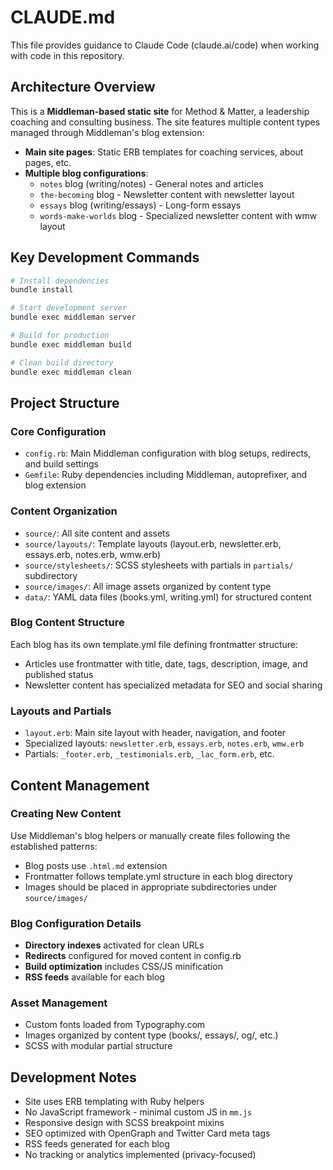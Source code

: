 # CLAUDE.md

This file provides guidance to Claude Code (claude.ai/code) when working with code in this repository.

## Architecture Overview

This is a **Middleman-based static site** for Method & Matter, a leadership coaching and consulting business. The site features multiple content types managed through Middleman's blog extension:

- **Main site pages**: Static ERB templates for coaching services, about pages, etc.
- **Multiple blog configurations**:
  - `notes` blog (writing/notes) - General notes and articles
  - `the-becoming` blog - Newsletter content with newsletter layout
  - `essays` blog (writing/essays) - Long-form essays
  - `words-make-worlds` blog - Specialized newsletter content with wmw layout

## Key Development Commands

```bash
# Install dependencies
bundle install

# Start development server
bundle exec middleman server

# Build for production
bundle exec middleman build

# Clean build directory
bundle exec middleman clean
```

## Project Structure

### Core Configuration
- `config.rb`: Main Middleman configuration with blog setups, redirects, and build settings
- `Gemfile`: Ruby dependencies including Middleman, autoprefixer, and blog extension

### Content Organization
- `source/`: All site content and assets
- `source/layouts/`: Template layouts (layout.erb, newsletter.erb, essays.erb, notes.erb, wmw.erb)
- `source/stylesheets/`: SCSS stylesheets with partials in `partials/` subdirectory
- `source/images/`: All image assets organized by content type
- `data/`: YAML data files (books.yml, writing.yml) for structured content

### Blog Content Structure
Each blog has its own template.yml file defining frontmatter structure:
- Articles use frontmatter with title, date, tags, description, image, and published status
- Newsletter content has specialized metadata for SEO and social sharing

### Layouts and Partials
- `layout.erb`: Main site layout with header, navigation, and footer
- Specialized layouts: `newsletter.erb`, `essays.erb`, `notes.erb`, `wmw.erb`
- Partials: `_footer.erb`, `_testimonials.erb`, `_lac_form.erb`, etc.

## Content Management

### Creating New Content
Use Middleman's blog helpers or manually create files following the established patterns:
- Blog posts use `.html.md` extension
- Frontmatter follows template.yml structure in each blog directory
- Images should be placed in appropriate subdirectories under `source/images/`

### Blog Configuration Details
- **Directory indexes** activated for clean URLs
- **Redirects** configured for moved content in config.rb
- **Build optimization** includes CSS/JS minification
- **RSS feeds** available for each blog

### Asset Management
- Custom fonts loaded from Typography.com
- Images organized by content type (books/, essays/, og/, etc.)
- SCSS with modular partial structure

## Development Notes

- Site uses ERB templating with Ruby helpers
- No JavaScript framework - minimal custom JS in `mm.js`
- Responsive design with SCSS breakpoint mixins
- SEO optimized with OpenGraph and Twitter Card meta tags
- RSS feeds generated for each blog
- No tracking or analytics implemented (privacy-focused)